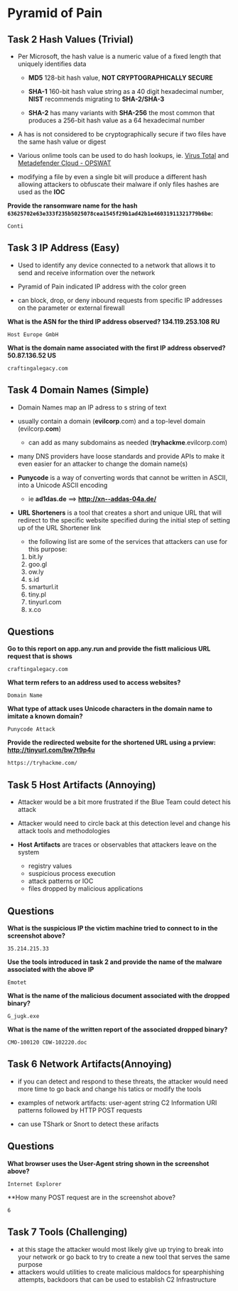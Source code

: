 # Pyramid of Pain

## Task 2 Hash Values (Trivial)

* Per Microsoft, the hash value is a numeric value of a fixed length that uniquely identifies data
    * **MD5** 128-bit hash value, **NOT CRYPTOGRAPHICALLY SECURE**

    * **SHA-1** 160-bit hash value string as a 40 digit hexadecimal number, **NIST** recommends migrating to **SHA-2/SHA-3**

    * **SHA-2** has many variants with **SHA-256** the most common that produces a 256-bit hash value as a 64 hexadecimal number
* A has is not considered to be cryptographically secure if two files have the same hash value or digest

* Various onlime tools can be used to do hash lookups, ie. [Virus Total](https://virustotal.com) and [Metadefender Cloud - OPSWAT](https://metadefender.opswat.com/?lang=en)

* modifying a file by even a single bit will produce a different hash allowing attackers to obfuscate their malware if only files hashes are used as the **IOC**

**Provide the ransomware name for the hash `63625702e63e333f235b5025078cea1545f29b1ad42b1e46031911321779b6be`:**
```
Conti
```

## Task 3 IP Address (Easy)

* Used to identify any device connected to a network that allows it to send and receive information over the network

* Pyramid of Pain indicated IP address with the color green

* can block, drop, or deny inbound requests from specific IP addresses on the parameter or external firewall


**What is the ASN for the third IP address observed? 134.119.253.108 RU**
```
Host Europe GmbH
```

**What is the domain name associated with the first IP address observed? 50.87.136.52 US**
```
craftingalegacy.com
```

## Task 4 Domain Names (Simple)

* Domain Names map an IP adress to s string of text

* usually contain a domain (**evilcorp**.com) and a top-level domain (evilcorp.**com**)
    * can add as many subdomains as needed (**tryhackme**.evilcorp.com)

* many DNS providers have loose standards and provide APIs to make it even easier for an attacker to change the domain name(s)

* **Punycode** is a way of converting words that cannot be written in ASCII, into a Unicode ASCII encoding
    * ie **ad1das.de** ==> **http://xn--addas-04a.de/**

* **URL Shorteners** is a tool that creates a short and unique URL that will redirect to the specific website specified during the initial step of setting up of the URL Shortener link
    * the following list are some of the services that attackers can use for this purpose:
    1. bit.ly
    2. goo.gl
    3. ow.ly
    4. s.id
    5. smarturl.it
    6. tiny.pl
    7. tinyurl.com
    8. x.co


## Questions

**Go to this report on app.any.run and provide the fistt malicious URL request that is shows**
```
craftingalegacy.com
```

**What term refers to an address used to access websites?**
```
Domain Name
```

**What type of attack uses Unicode characters in the domain name to imitate a known domain?**
```
Punycode Attack
```

**Provide the redirected website for the shortened URL using a prview: http://tinyurl.com/bw7t9p4u**
```
https://tryhackme.com/
```


## Task 5 Host Artifacts (Annoying)

* Attacker would be a bit more frustrated if the Blue Team could detect his attack

* Attacker would need to circle back at this detection level and change his attack tools and methodologies

* **Host Artifacts** are traces or observables that attackers leave on the system
    * registry values
    * suspicious process execution
    * attack patterns or IOC
    * files dropped by malicious applications


## Questions

**What is the suspicious IP the victim machine tried to connect to in the screenshot above?**
```
35.214.215.33
```

**Use the tools introduced in task 2 and provide the name of the malware associated with the above IP**
```
Emotet
```

**What is the name of the malicious document associated with the dropped binary?**
```
G_jugk.exe
```

**What is the name of the written report of the associated dropped binary?**
```
CMO-100120 CDW-102220.doc
```


## Task 6 Network Artifacts(Annoying)

* if you can detect and respond to these threats, the attacker would need more time to go back and change his tatics or modify the tools

* examples of network artifacts:
   user-agent string
   C2 Information
   URI patterns followed by HTTP POST requests

* can use TShark or Snort to detect these arifacts

## Questions
**What browser uses the User-Agent string shown in the screenshot above?**
```
Internet Explorer
```

**How many POST request are in the screenshot above?
```
6
```


## Task 7 Tools (Challenging)

* at this stage the attacker would most likely give up trying to break into your network or go back to try to create a new tool that serves the same purpose
* attackers would utilities to create malicious maldocs for spearphishing attempts, backdoors that can be used to establish C2 Infrastructure

